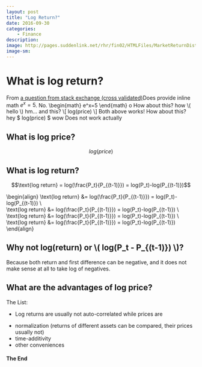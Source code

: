 ```yaml
---
layout: post
title: "Log Return?"
date: 2016-09-30
categories: 
    - Finance
description: 
image: http://pages.suddenlink.net/rhr/fin02/HTMLFiles/MarketReturnDistribution_2.gif
image-sm: 
---
```


# What is log return?
From [a question from stack exchange (cross validated)](https://stats.stackexchange.com/questions/70334/log-prices-vs-log-returInDstarsti)Does provide inline math $e^x=5$. No.
\begin{math} e^x=5 \end{math} o
How about this?
how \\( hello \\) hm...
and this?
\\[ log(price) \\]
Both above works! How about this?
hey \$ log(price) \$ wow 
Does not work actually 

## What is log price?
$$log(price)$$

## What is log return?
$$\text{log return} = log(\frac{P_t}{P_{(t-1)}}) = log(P_t)-log(P_{(t-1)})$$

\begin{align}
    \text{log return} &= log(\frac{P_t}{P_{(t-1)}}) = log(P_t)-log(P_{(t-1)}) \\\
    \text{log return} &= log(\frac{P_t}{P_{(t-1)}}) = log(P_t)-log(P_{(t-1)}) \\\
    \text{log return} &= log(\frac{P_t}{P_{(t-1)}}) = log(P_t)-log(P_{(t-1)}) \\\
    \text{log return} &= log(\frac{P_t}{P_{(t-1)}}) = log(P_t)-log(P_{(t-1)})
\end{align}

## Why not log(return) or \\( log(P_t - P_{(t-1)}) \\)?
Because both return and first difference can be negative, and it does not make sense at all to take log of negatives. 

## What are the advantages of log price?

The List:

+ Log returns are usually not auto-correlated while prices are
- normalization \(returns of different assets can be compared, their prices usually not\)
- time-additivity
- other conveniences

#### The End
